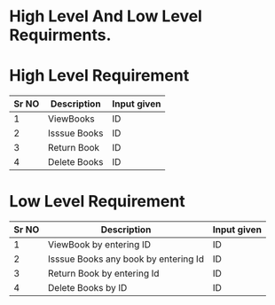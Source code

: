 # High Level And Low Level Requirments.

# High Level Requirement
| Sr NO     | Description      | Input given   |
| ------------- | ------------- | -------- |
| 1             | ViewBooks         | ID   |
| 2             |    Isssue Books      | ID  |
| 3             |    Return Book        | ID |
| 4              | Delete Books          | ID |




# Low Level Requirement
| Sr NO     | Description      | Input given   |
| -------------| ------------- | -------- |
| 1             | ViewBook by entering ID      | ID   |
| 2             |    Isssue Books any book by entering Id    | ID  |
| 3             |    Return Book by entering Id        | ID |
| 4              | Delete Books  by ID        | ID |
